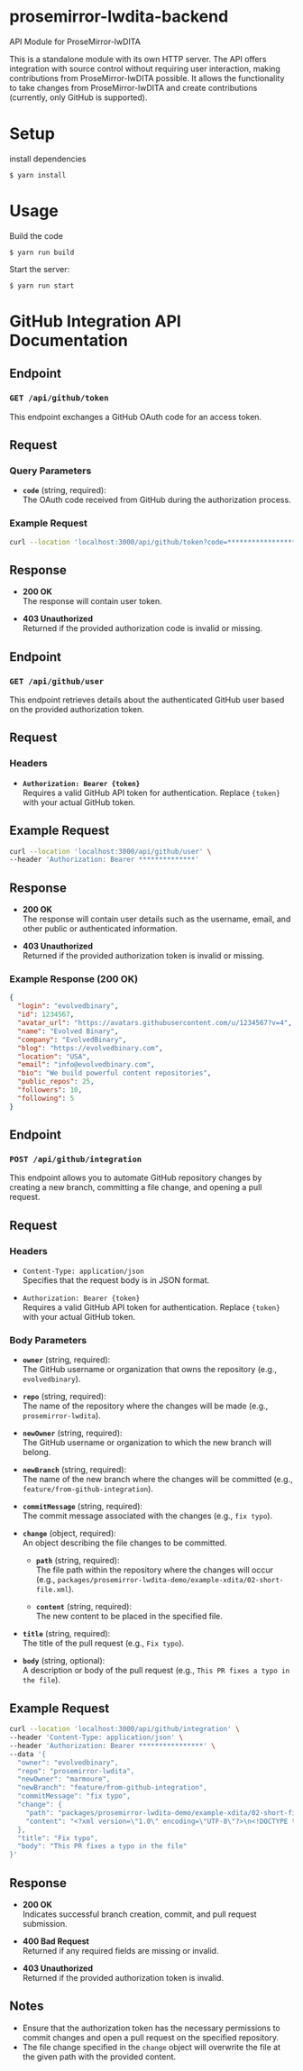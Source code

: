 # prosemirror-lwdita-backend
API Module for ProseMirror-lwDITA

This is a standalone module with its own HTTP server.
The API offers integration with source control without requiring user interaction, making contributions from ProseMirror-lwDITA possible.
It allows the functionality to take changes from ProseMirror-lwDITA and create contributions (currently, only GitHub is supported).

# Setup
install dependencies
```shell
$ yarn install
```


# Usage
Build the code
```shell
$ yarn run build
```

Start the server:
```shell
$ yarn run start
```

# GitHub Integration API Documentation

## Endpoint

### `GET /api/github/token`

This endpoint exchanges a GitHub OAuth code for an access token.

## Request

### Query Parameters

- **`code`** (string, required):  
  The OAuth code received from GitHub during the authorization process.

### Example Request

```bash
curl --location 'localhost:3000/api/github/token?code=*****************'
```

## Response

- **200 OK**  
  The response will contain user token.

- **403 Unauthorized**  
  Returned if the provided authorization code is invalid or missing.

## Endpoint

### `GET /api/github/user`

This endpoint retrieves details about the authenticated GitHub user based on the provided authorization token.

## Request

### Headers

- **`Authorization: Bearer {token}`**  
  Requires a valid GitHub API token for authentication. Replace `{token}` with your actual GitHub token.

## Example Request

```bash
curl --location 'localhost:3000/api/github/user' \
--header 'Authorization: Bearer **************'
```

## Response

- **200 OK**  
  The response will contain user details such as the username, email, and other public or authenticated information.

- **403 Unauthorized**  
  Returned if the provided authorization token is invalid or missing.

### Example Response (200 OK)

```json
{
  "login": "evolvedbinary",
  "id": 1234567,
  "avatar_url": "https://avatars.githubusercontent.com/u/1234567?v=4",
  "name": "Evolved Binary",
  "company": "EvolvedBinary",
  "blog": "https://evolvedbinary.com",
  "location": "USA",
  "email": "info@evolvedbinary.com",
  "bio": "We build powerful content repositories",
  "public_repos": 25,
  "followers": 10,
  "following": 5
}
```

## Endpoint

### `POST /api/github/integration`

This endpoint allows you to automate GitHub repository changes by creating a new branch, committing a file change, and opening a pull request.

## Request

### Headers

- `Content-Type: application/json`  
  Specifies that the request body is in JSON format.

- `Authorization: Bearer {token}`  
  Requires a valid GitHub API token for authentication. Replace `{token}` with your actual GitHub token.

### Body Parameters

- **`owner`** (string, required):  
  The GitHub username or organization that owns the repository (e.g., `evolvedbinary`).

- **`repo`** (string, required):  
  The name of the repository where the changes will be made (e.g., `prosemirror-lwdita`).

- **`newOwner`** (string, required):  
  The GitHub username or organization to which the new branch will belong.

- **`newBranch`** (string, required):  
  The name of the new branch where the changes will be committed (e.g., `feature/from-github-integration`).

- **`commitMessage`** (string, required):  
  The commit message associated with the changes (e.g., `fix typo`).

- **`change`** (object, required):  
  An object describing the file changes to be committed.

  - **`path`** (string, required):  
    The file path within the repository where the changes will occur (e.g., `packages/prosemirror-lwdita-demo/example-xdita/02-short-file.xml`).

  - **`content`** (string, required):  
    The new content to be placed in the specified file.

- **`title`** (string, required):  
  The title of the pull request (e.g., `Fix typo`).

- **`body`** (string, optional):  
  A description or body of the pull request (e.g., `This PR fixes a typo in the file`).

## Example Request

```bash
curl --location 'localhost:3000/api/github/integration' \
--header 'Content-Type: application/json' \
--header 'Authorization: Bearer ****************' \
--data '{
  "owner": "evolvedbinary",
  "repo": "prosemirror-lwdita",
  "newOwner": "marmoure",
  "newBranch": "feature/from-github-integration",
  "commitMessage": "fix typo",
  "change": {
    "path": "packages/prosemirror-lwdita-demo/example-xdita/02-short-file.xml",
    "content": "<?xml version=\"1.0\" encoding=\"UTF-8\"?>\n<!DOCTYPE topic PUBLIC \"-//OASIS//DTD LIGHTWEIGHT DITA Topic//EN\" \"lw-topic.dtd\">\n<topic id=\"program\">\n  <title>Test File 1</title>\n  <body>\n    <section>\n      <p>A test paragraph.</p>\n    </section>\n  </body>\n</topic>"
  },
  "title": "Fix typo",
  "body": "This PR fixes a typo in the file"
}'
```

## Response

- **200 OK**  
  Indicates successful branch creation, commit, and pull request submission.
  
- **400 Bad Request**  
  Returned if any required fields are missing or invalid.

- **403 Unauthorized**  
  Returned if the provided authorization token is invalid.

## Notes

- Ensure that the authorization token has the necessary permissions to commit changes and open a pull request on the specified repository.
- The file change specified in the `change` object will overwrite the file at the given path with the provided content.
